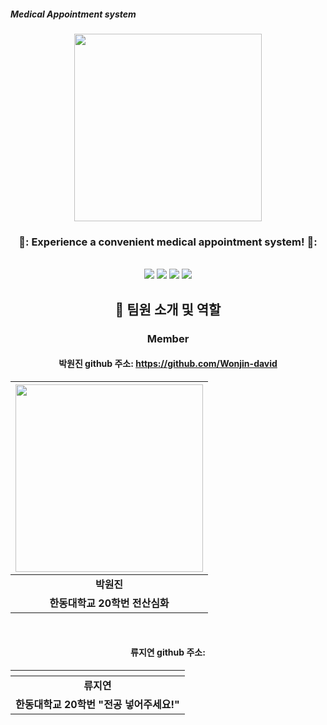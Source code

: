 ##### Medical Appointment system
<div align="center">
<p align="center"><img src="https://user-images.githubusercontent.com/126576242/236626593-7e296aa8-c4f9-4fe3-9ec0-5ca78b489074.png" height="300px" width="300px"></p>
  
### 🏥: Experience a convenient medical appointment system! 🏥:
<br/>
<img src="https://img.shields.io/badge/HTML-E34F26?style=flat&logo=HTML5&logoColor=white"/>
<img src="https://img.shields.io/badge/C-00CCFF?style=flat&logo=C&logoColor=white"/>
<img src="https://img.shields.io/badge/VisualStudioCode-0000FF?style=flat-square&logo=VisualStudioCode&logoColor="black"/>
<img src="https://img.shields.io/badge/Markdown-000000?style=flat-square&logo=Markdown&logoColor="white"/>

## 🚀 팀원 소개 및 역할
### Member
 #### 박원진 github 주소: https://github.com/Wonjin-david
| <img src="https://user-images.githubusercontent.com/126576242/236665332-2f80adb4-9b32-4a7e-bc93-aca8e4597df4.png" width="300" height="300"/>|
| :--------------------------------------: |
|             **박원진**              |
|        **한동대학교 20학번 전산심화**        |
<br/>

#### 류지연 github 주소: 
| ![]()|
| :--------------------------------------: |
|            **류지연**            |       
|        **한동대학교 20학번 "전공 넣어주세요!"**        |
